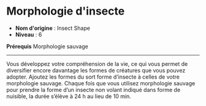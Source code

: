 # Morphologie d'insecte

 * **Nom d'origine** : Insect Shape
 * **Niveau** : 6


<p><strong>Prérequis</strong> Morphologie sauvage</p>
<hr>
<p>Vous développez votre compréhension de la vie, ce qui vous permet de diversifier encore davantage les formes de créatures que vous pouvez adopter. Ajoutez les formes du sort forme d’insecte à celles de votre morphologie sauvage. Chaque fois que vous utilisez morphologie sauvage pour prendre la forme d’un insecte non volant indiqué dans forme de nuisible, la durée s’élève à 24 h au lieu de 10 min.</p>
